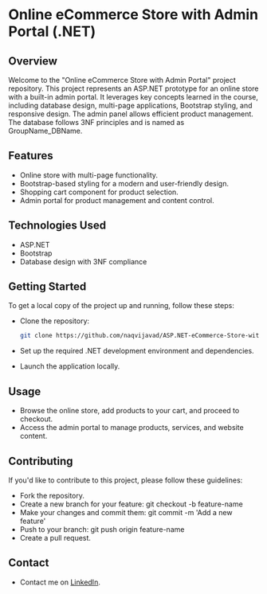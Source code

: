 # Online eCommerce Store with Admin Portal (.NET)

## Overview

Welcome to the "Online eCommerce Store with Admin Portal" project repository. This project represents an ASP.NET prototype for an online store with a built-in admin portal. It leverages key concepts learned in the course, including database design, multi-page applications, Bootstrap styling, and responsive design. The admin panel allows efficient product management. The database follows 3NF principles and is named as GroupName_DBName.

## Features

- Online store with multi-page functionality.
- Bootstrap-based styling for a modern and user-friendly design.
- Shopping cart component for product selection.
- Admin portal for product management and content control.

## Technologies Used

- ASP.NET
- Bootstrap
- Database design with 3NF compliance

## Getting Started

To get a local copy of the project up and running, follow these steps:

- Clone the repository:

   ```bash
   git clone https://github.com/naqvijavad/ASP.NET-eCommerce-Store-with-Admin-Portal.git
- Set up the required .NET development environment and dependencies.
- Launch the application locally.


## Usage
- Browse the online store, add products to your cart, and proceed to checkout.
- Access the admin portal to manage products, services, and website content.

## Contributing
If you'd like to contribute to this project, please follow these guidelines:

- Fork the repository.
- Create a new branch for your feature: git checkout -b feature-name
- Make your changes and commit them: git commit -m 'Add a new feature'
- Push to your branch: git push origin feature-name
- Create a pull request.

## Contact
- Contact me on [LinkedIn](https://www.linkedin.com/in/javadnaqvi57/).
